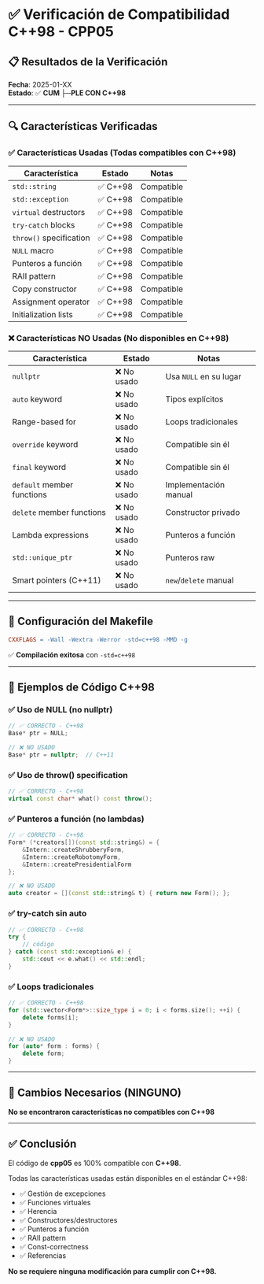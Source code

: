 # ✅ Verificación de Compatibilidad C++98 - CPP05

## 📋 Resultados de la Verificación

**Fecha**: 2025-01-XX  
**Estado**: ✅ **CUM ├─PLE CON C++98**

---

## 🔍 Características Verificadas

### ✅ Características Usadas (Todas compatibles con C++98)

| Característica | Estado | Notas |
|----------------|--------|-------|
| `std::string` | ✅ C++98 | Compatible |
| `std::exception` | ✅ C++98 | Compatible |
| `virtual` destructors | ✅ C++98 | Compatible |
| `try-catch` blocks | ✅ C++98 | Compatible |
| `throw()` specification | ✅ C++98 | Compatible |
| `NULL` macro | ✅ C++98 | Compatible |
| Punteros a función | ✅ C++98 | Compatible |
| RAII pattern | ✅ C++98 | Compatible |
| Copy constructor | ✅ C++98 | Compatible |
| Assignment operator | ✅ C++98 | Compatible |
| Initialization lists | ✅ C++98 | Compatible |

### ❌ Características NO Usadas (No disponibles en C++98)

| Característica | Estado | Notas |
|----------------|--------|-------|
| `nullptr` | ❌ No usado | Usa `NULL` en su lugar |
| `auto` keyword | ❌ No usado | Tipos explícitos |
| Range-based for | ❌ No usado | Loops tradicionales |
| `override` keyword | ❌ No usado | Compatible sin él |
| `final` keyword | ❌ No usado | Compatible sin él |
| `default` member functions | ❌ No usado | Implementación manual |
| `delete` member functions | ❌ No usado | Constructor privado |
| Lambda expressions | ❌ No usado | Punteros a función |
| `std::unique_ptr` | ❌ No usado | Punteros raw |
| Smart pointers (C++11) | ❌ No usado | `new`/`delete` manual |

---

## 📝 Configuración del Makefile

```makefile
CXXFLAGS = -Wall -Wextra -Werror -std=c++98 -MMD -g
```

✅ **Compilación exitosa** con `-std=c++98`

---

## 🔧 Ejemplos de Código C++98

### ✅ Uso de NULL (no nullptr)

```cpp
// ✅ CORRECTO - C++98
Base* ptr = NULL;

// ❌ NO USADO
Base* ptr = nullptr;  // C++11
```

### ✅ Uso de throw() specification

```cpp
// ✅ CORRECTO - C++98
virtual const char* what() const throw();
```

### ✅ Punteros a función (no lambdas)

```cpp
// ✅ CORRECTO - C++98
Form* (*creators[])(const std::string&) = {
    &Intern::createShrubberyForm,
    &Intern::createRobotomyForm,
    &Intern::createPresidentialForm
};

// ❌ NO USADO
auto creator = [](const std::string& t) { return new Form(); };
```

### ✅ try-catch sin auto

```cpp
// ✅ CORRECTO - C++98
try {
    // código
} catch (const std::exception& e) {
    std::cout << e.what() << std::endl;
}
```

### ✅ Loops tradicionales

```cpp
// ✅ CORRECTO - C++98
for (std::vector<Form*>::size_type i = 0; i < forms.size(); ++i) {
    delete forms[i];
}

// ❌ NO USADO
for (auto* form : forms) {
    delete form;
}
```

---

## 🚨 Cambios Necesarios (NINGUNO)

**No se encontraron características no compatibles con C++98**

---

## ✅ Conclusión

El código de **cpp05** es 100% compatible con **C++98**.

Todas las características usadas están disponibles en el estándar C++98:
- ✅ Gestión de excepciones
- ✅ Funciones virtuales
- ✅ Herencia
- ✅ Constructores/destructores
- ✅ Punteros a función
- ✅ RAII pattern
- ✅ Const-correctness
- ✅ Referencias

**No se requiere ninguna modificación para cumplir con C++98.**

